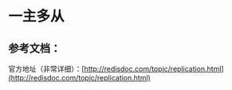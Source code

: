 # 一主多从

## 参考文档：

官方地址（非常详细）：[http://redisdoc.com/topic/replication.html](http://redisdoc.com/topic/replication.html)

